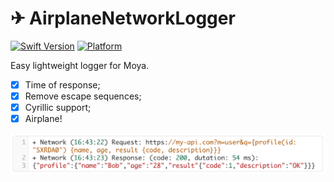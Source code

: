 ✈︎ AirplaneNetworkLogger
========

[![Swift Version](https://img.shields.io/badge/Swift-3.1-orange.svg)](https://developer.apple.com/swift)
[![Platform](https://img.shields.io/badge/platform-iOS-lightgrey.svg)](https://www.apple.com/ru/ios)

Easy lightweight logger for Moya.
- [x] Time of response;
- [x] Remove escape sequences;
- [x] Cyrillic support;
- [x] Airplane!

![Example](https://github.com/artFintch/AirplaneNetworkLogger/blob/master/imgs/Example.png)
